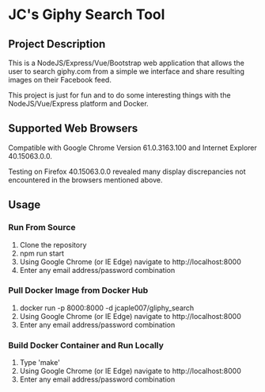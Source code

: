 # JC's Giphy Search Tool

## Project Description

This is a NodeJS/Express/Vue/Bootstrap web application that allows the user to search giphy.com from a simple
we interface and share resulting images on their Facebook feed.

This project is just for fun and to do some interesting things with the NodeJS/Vue/Express platform and Docker.

## Supported Web Browsers

Compatible with Google Chrome Version 61.0.3163.100 and Internet Explorer 40.15063.0.0.

Testing on Firefox 40.15063.0.0 revealed many display discrepancies not encountered in the browsers mentioned above.

## Usage

### Run From Source

1.  Clone the repository
2.  npm run start
3.  Using Google Chrome (or IE Edge) navigate to http://localhost:8000
4.  Enter any email address/password combination

### Pull Docker Image from Docker Hub

1.  docker run -p 8000:8000 -d jcaple007/gliphy_search
2.  Using Google Chrome (or IE Edge) navigate to http://localhost:8000
3.  Enter any email address/password combination

### Build Docker Container and Run Locally

1.  Type 'make'
2.  Using Google Chrome (or IE Edge) navigate to http://localhost:8000
3.  Enter any email address/password combination
